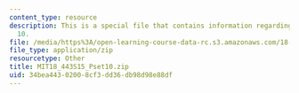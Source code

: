 ```yaml
---
content_type: resource
description: This is a special file that contains information regarding problem set
  10.
file: /media/https%3A/open-learning-course-data-rc.s3.amazonaws.com/18-443-statistics-for-applications-spring-2015/34bea44302008cf3dd36db98d98e88df_MIT18_443S15_Pset10.zip
file_type: application/zip
resourcetype: Other
title: MIT18_443S15_Pset10.zip
uid: 34bea443-0200-8cf3-dd36-db98d98e88df
---
```

